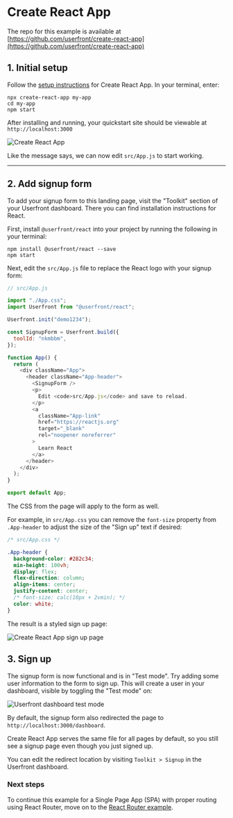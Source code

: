 # Create React App

The repo for this example is available at [https://github.com/userfront/create-react-app](https://github.com/userfront/create-react-app)

## 1. Initial setup

Follow the [setup instructions](https://create-react-app.dev/docs/getting-started/) for Create React App. In your terminal, enter:

```
npx create-react-app my-app
cd my-app
npm start
```

After installing and running, your quickstart site should be viewable at `http://localhost:3000`

![Create React App](https://res.cloudinary.com/component/image/upload/v1612896738/permanent/create-react-app.gif)

Like the message says, we can now edit `src/App.js` to start working.

---

## 2. Add signup form

To add your signup form to this landing page, visit the "Toolkit" section of your Userfront dashboard. There you can find installation instructions for React.

First, install `@userfront/react` into your project by running the following in your terminal:

```
npm install @userfront/react --save
npm start
```

Next, edit the `src/App.js` file to replace the React logo with your signup form:

```js
// src/App.js

import "./App.css";
import Userfront from "@userfront/react";

Userfront.init("demo1234");

const SignupForm = Userfront.build({
  toolId: "nkmbbm",
});

function App() {
  return (
    <div className="App">
      <header className="App-header">
        <SignupForm />
        <p>
          Edit <code>src/App.js</code> and save to reload.
        </p>
        <a
          className="App-link"
          href="https://reactjs.org"
          target="_blank"
          rel="noopener noreferrer"
        >
          Learn React
        </a>
      </header>
    </div>
  );
}

export default App;
```

The CSS from the page will apply to the form as well.

For example, in `src/App.css` you can remove the `font-size` property from `.App-header` to adjust the size of the "Sign up" text if desired:

```css {10}
/* src/App.css */

.App-header {
  background-color: #282c34;
  min-height: 100vh;
  display: flex;
  flex-direction: column;
  align-items: center;
  justify-content: center;
  /* font-size: calc(10px + 2vmin); */
  color: white;
}
```

The result is a styled sign up page:

![Create React App sign up page](https://res.cloudinary.com/component/image/upload/v1612979801/permanent/create-react-app-1.png)

## 3. Sign up

The signup form is now functional and is in "Test mode". Try adding some user information to the form to sign up. This will create a user in your dashboard, visible by toggling the "Test mode" on:

![Userfront dashboard test mode](https://res.cloudinary.com/component/image/upload/v1612980797/permanent/create-react-app-2.png)

By default, the signup form also redirected the page to `http://localhost:3000/dashboard`.

Create React App serves the same file for all pages by default, so you still see a signup page even though you just signed up.

You can edit the redirect location by visiting `Toolkit > Signup` in the Userfront dashboard.

### Next steps

To continue this example for a Single Page App (SPA) with proper routing using React Router, move on to the [React Router example](/guide/examples/react-router).
